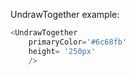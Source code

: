 UndrawTogether example:
```js 
<UndrawTogether
    primaryColor='#6c68fb'
    height= '250px'
    />
```